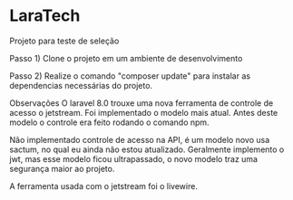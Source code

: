 # LaraTech
Projeto para teste de seleção

Passo 1)
Clone o projeto em um ambiente de desenvolvimento

Passo 2)
Realize o comando "composer update" para instalar as dependencias necessárias do projeto.

Observações
O laravel 8.0 trouxe uma nova ferramenta de controle de acesso o jetstream.
Foi implementado o modelo mais atual.
Antes deste modelo o controle era feito rodando o comando npm.

Não implementado controle de acesso na API, é um modelo novo usa sactum, no qual eu ainda não estou atualizado.
Geralmente implemento o jwt, mas esse modelo ficou ultrapassado, o novo modelo traz uma segurança maior ao projeto.

A ferramenta usada com o jetstream foi o livewire.
